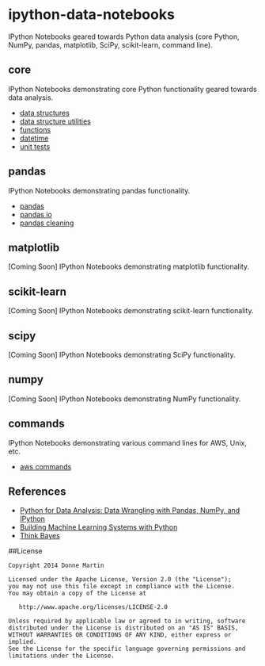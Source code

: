 # ipython-data-notebooks
IPython Notebooks geared towards Python data analysis (core Python, NumPy, pandas, matplotlib, SciPy, scikit-learn, command line).

## core

IPython Notebooks demonstrating core Python functionality geared towards data analysis.

* [data structures](http://nbviewer.ipython.org/github/donnemartin/ipython-data-notebooks/blob/master/core/structs.ipynb)
* [data structure utilities](http://nbviewer.ipython.org/github/donnemartin/ipython-data-notebooks/blob/master/core/structs_utils.ipynb)
* [functions](http://nbviewer.ipython.org/github/donnemartin/ipython-data-notebooks/blob/master/core/functions.ipynb)
* [datetime](http://nbviewer.ipython.org/github/donnemartin/ipython-data-notebooks/blob/master/core/datetime.ipynb)
* [unit tests](http://nbviewer.ipython.org/github/donnemartin/ipython-data-notebooks/blob/master/core/unit_tests.ipynb)

## pandas

IPython Notebooks demonstrating pandas functionality.

* [pandas](http://nbviewer.ipython.org/github/donnemartin/ipython-data-notebooks/blob/master/pandas/pandas.ipynb)
* [pandas io](http://nbviewer.ipython.org/github/donnemartin/ipython-data-notebooks/blob/master/pandas/pandas_io.ipynb)
* [pandas cleaning](http://nbviewer.ipython.org/github/donnemartin/ipython-data-notebooks/blob/master/pandas/pandas_clean.ipynb)

## matplotlib

[Coming Soon] IPython Notebooks demonstrating matplotlib functionality.

## scikit-learn

[Coming Soon] IPython Notebooks demonstrating scikit-learn functionality.

## scipy

[Coming Soon] IPython Notebooks demonstrating SciPy functionality.

## numpy

[Coming Soon] IPython Notebooks demonstrating NumPy functionality.

## commands

IPython Notebooks demonstrating various command lines for AWS, Unix, etc.

* [aws commands](http://nbviewer.ipython.org/github/donnemartin/ipython-data-notebooks/blob/master/commands/aws.ipynb)

## References

* [Python for Data Analysis: Data Wrangling with Pandas, NumPy, and IPython](http://www.amazon.com/Python-Data-Analysis-Wrangling-IPython/dp/1449319793/ref=sr_1_1?ie=UTF8&qid=1423228985&sr=8-1&keywords=python+for+data+analysis)
* [Building Machine Learning Systems with Python](http://www.amazon.com/Building-Machine-Learning-Systems-Python/dp/1782161406/ref=sr_1_2?ie=UTF8&qid=1423229174&sr=8-2&keywords=machine+learning+python)
* [Think Bayes](http://www.amazon.com/Think-Bayes-Allen-B-Downey/dp/1449370780/ref=sr_1_1?ie=UTF8&qid=1423229167&sr=8-1&keywords=think+bayes)

##License

    Copyright 2014 Donne Martin

    Licensed under the Apache License, Version 2.0 (the "License");
    you may not use this file except in compliance with the License.
    You may obtain a copy of the License at

       http://www.apache.org/licenses/LICENSE-2.0

    Unless required by applicable law or agreed to in writing, software
    distributed under the License is distributed on an "AS IS" BASIS,
    WITHOUT WARRANTIES OR CONDITIONS OF ANY KIND, either express or implied.
    See the License for the specific language governing permissions and
    limitations under the License.